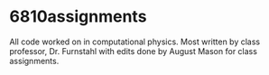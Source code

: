 # 6810assignments
All code worked on in computational physics.
Most written by class professor, Dr. Furnstahl with edits done by August Mason
for class assignments.
